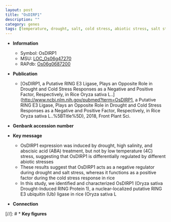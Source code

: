 ```yaml
---
layout: post
title: "OsDIRP1"
description: ""
category: genes
tags: [temperature, drought, salt, cold stress, abiotic stress, salt stress, stress, biotic stress, Ubiquitin, abscisic acid, stress response]
---
```


* **Information**  
    + Symbol: OsDIRP1  
    + MSU: [LOC_Os06g47270](http://rice.uga.edu/cgi-bin/ORF_infopage.cgi?orf=LOC_Os06g47270)  
    + RAPdb: [Os06g0687200](http://rapdb.dna.affrc.go.jp/viewer/gbrowse_details/irgsp1?name=Os06g0687200)  

* **Publication**  
    + [OsDIRP1, a Putative RING E3 Ligase, Plays an Opposite Role in Drought and Cold Stress Responses as a Negative and Positive Factor, Respectively, in Rice Oryza sativa L..](http://www.ncbi.nlm.nih.gov/pubmed?term=OsDIRP1, a Putative RING E3 Ligase, Plays an Opposite Role in Drought and Cold Stress Responses as a Negative and Positive Factor, Respectively, in Rice Oryza sativa L..%5BTitle%5D), 2018, Front Plant Sci.

* **Genbank accession number**  

* **Key message**  
    + OsDIRP1 expression was induced by drought, high salinity, and abscisic acid (ABA) treatment, but not by low temperature (4<a1><e3>C) stress, suggesting that OsDIRP1 is differentially regulated by different abiotic stresses
    + These results suggest that OsDIRP1 acts as a negative regulator during drought and salt stress, whereas it functions as a positive factor during the cold stress response in rice
    + In this study, we identified and characterized OsDIRP1 (Oryza sativa Drought-Induced RING Protein 1), a nuclear-localized putative RING E3 ubiquitin (Ub) ligase in rice (Oryza sativa L

* **Connection**  

[//]: # * **Key figures**  


